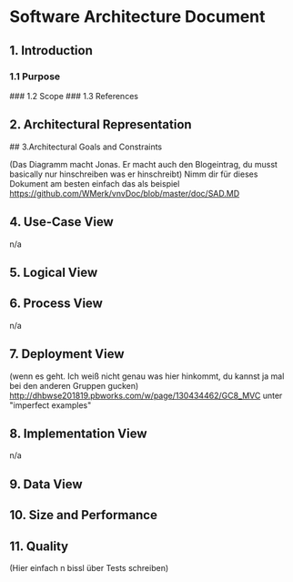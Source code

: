 # Software Architecture Document


## 1. Introduction 
### 1.1 Purpose
<Mert>
### 1.2 Scope
<Mert>
### 1.3 References
<Mert>

## 2. Architectural Representation
<Mert>
## 3.Architectural Goals and Constraints 

<Angelika> (Das Diagramm macht Jonas. Er macht auch den Blogeintrag, du musst basically nur hinschreiben was er hinschreibt)
Nimm dir für dieses Dokument am besten einfach das als beispiel https://github.com/WMerk/vnvDoc/blob/master/doc/SAD.MD

## 4. Use-Case View 
n/a

## 5. Logical View
<Mert>

## 6. Process View
n/a

## 7. Deployment View
<Angelika> (wenn es geht. Ich weiß nicht genau was hier hinkommt, du kannst ja mal bei den anderen Gruppen gucken)
http://dhbwse201819.pbworks.com/w/page/130434462/GC8_MVC unter "imperfect examples"
## 8. Implementation View
n/a

## 9. Data View
<Mert>

## 10. Size and Performance
<Mert>

## 11. Quality
<Angelika> (Hier einfach n bissl über Tests schreiben)
